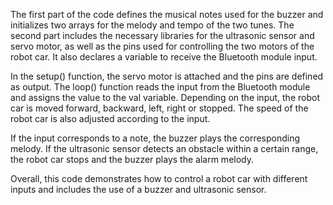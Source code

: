 The first part of the code defines the musical notes used for the buzzer and initializes two arrays for the melody and tempo of the two tunes. The second part includes the necessary libraries for the ultrasonic sensor and servo motor, as well as the pins used for controlling the two motors of the robot car. It also declares a variable to receive the Bluetooth module input.

In the setup() function, the servo motor is attached and the pins are defined as output. The loop() function reads the input from the Bluetooth module and assigns the value to the val variable. Depending on the input, the robot car is moved forward, backward, left, right or stopped. The speed of the robot car is also adjusted according to the input.

If the input corresponds to a note, the buzzer plays the corresponding melody. If the ultrasonic sensor detects an obstacle within a certain range, the robot car stops and the buzzer plays the alarm melody.

Overall, this code demonstrates how to control a robot car with different inputs and includes the use of a buzzer and ultrasonic sensor.
